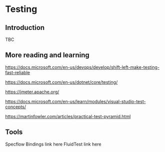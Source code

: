 # Testing

## Introduction
TBC


## More reading and learning
https://docs.microsoft.com/en-us/devops/develop/shift-left-make-testing-fast-reliable

https://docs.microsoft.com/en-us/dotnet/core/testing/

https://jmeter.apache.org/

https://docs.microsoft.com/en-us/learn/modules/visual-studio-test-concepts/

https://martinfowler.com/articles/practical-test-pyramid.html


## Tools

Specflow Bindings link here
FluidTest link here